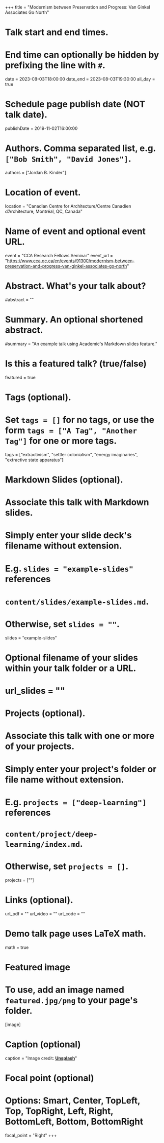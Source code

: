 +++
title = "Modernism between Preservation and Progress: Van Ginkel Associates Go North"

# Talk start and end times.
#   End time can optionally be hidden by prefixing the line with `#`.
date = 2023-08-03T18:00:00
date_end = 2023-08-03T19:30:00
all_day = true

# Schedule page publish date (NOT talk date).
publishDate = 2019-11-02T16:00:00

# Authors. Comma separated list, e.g. `["Bob Smith", "David Jones"]`.
authors = ["Jordan B. Kinder"]

# Location of event.
location = "Canadian Centre for Architecture/Centre Canadien d’Architecture, Montréal, QC, Canada"

# Name of event and optional event URL.
event = "CCA Research Fellows Seminar"
event_url = "https://www.cca.qc.ca/en/events/91300/modernism-between-preservation-and-progress-van-ginkel-associates-go-north"

# Abstract. What's your talk about?
#abstract = ""

# Summary. An optional shortened abstract.
#summary = "An example talk using Academic's Markdown slides feature."

# Is this a featured talk? (true/false)
featured = true

# Tags (optional).
#   Set `tags = []` for no tags, or use the form `tags = ["A Tag", "Another Tag"]` for one or more tags.
tags = ["extractivism", "settler colonialism", "energy imaginaries", "extractive state apparatus"]

# Markdown Slides (optional).
#   Associate this talk with Markdown slides.
#   Simply enter your slide deck's filename without extension.
#   E.g. `slides = "example-slides"` references 
#   `content/slides/example-slides.md`.
#   Otherwise, set `slides = ""`.
slides = "example-slides"

# Optional filename of your slides within your talk folder or a URL.
# url_slides = ""

# Projects (optional).
#   Associate this talk with one or more of your projects.
#   Simply enter your project's folder or file name without extension.
#   E.g. `projects = ["deep-learning"]` references 
#   `content/project/deep-learning/index.md`.
#   Otherwise, set `projects = []`.
projects = [""]

# Links (optional).
url_pdf = ""
url_video = ""
url_code = ""

# Demo talk page uses LaTeX math.
math = true

# Featured image
# To use, add an image named `featured.jpg/png` to your page's folder. 
[image]
  # Caption (optional)
  caption = "Image credit: [**Unsplash**](https://unsplash.com/photos/bzdhc5b3Bxs)"

  # Focal point (optional)
  # Options: Smart, Center, TopLeft, Top, TopRight, Left, Right, BottomLeft, Bottom, BottomRight
  focal_point = "Right"
+++

